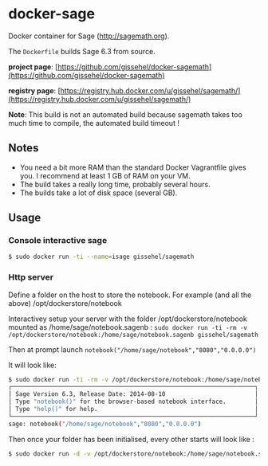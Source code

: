 # docker-sage

Docker container for Sage (http://sagemath.org).


The `Dockerfile` builds Sage 6.3 from source.

**project page**: [https://github.com/gissehel/docker-sagemath](https://github.com/gissehel/docker-sagemath)

**registry page**: [https://registry.hub.docker.com/u/gissehel/sagemath/](https://registry.hub.docker.com/u/gissehel/sagemath/)

**Note**: This build is not an automated build because sagemath takes too much time to compile, the automated build timeout !

## Notes

* You need a bit more RAM than the standard Docker Vagrantfile gives you.
  I recommend at least 1 GB of RAM on your VM.
* The build takes a really long time, probably several hours.
* The builds take a lot of disk space (several GB).

## Usage

### Console interactive sage

```bash
$ sudo docker run -ti --name=isage gissehel/sagemath
```

### Http server

Define a folder on the host to store the notebook. For example (and all the above) /opt/dockerstore/notebook

Interactivey setup your server with the folder /opt/dockerstore/notebook mounted as /home/sage/notebook.sagenb : `sudo docker run -ti -rm -v /opt/dockerstore/notebook:/home/sage/notebook.sagenb gissehel/sagemath`

Then at prompt launch `notebook("/home/sage/notebook","8080","0.0.0.0")`

It will look like:

```bash
$ sudo docker run -ti -rm -v /opt/dockerstore/notebook:/home/sage/notebook.sagenb gissehel/sagemath
┌────────────────────────────────────────────────────────────────────┐
│ Sage Version 6.3, Release Date: 2014-08-10                         │
│ Type "notebook()" for the browser-based notebook interface.        │
│ Type "help()" for help.                                            │
└────────────────────────────────────────────────────────────────────┘
sage: notebook("/home/sage/notebook","8080","0.0.0.0")
```

Then once your folder has been initialised, every other starts will look like :

```bash
$ sudo docker run -d -v /opt/dockerstore/notebook:/home/sage/notebook.sagenb -p 127.0.0.1:8080:8080 --name=sage gissehel/sagemath -notebook /home/sage/notebook 8080 0.0.0.0
```





